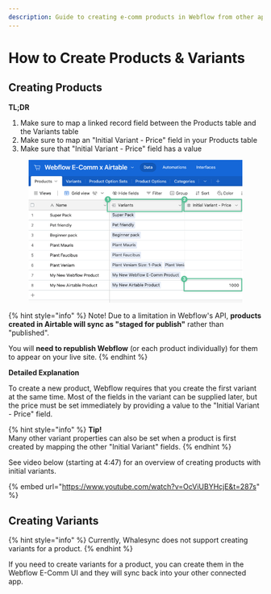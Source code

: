 ```yaml
---
description: Guide to creating e-comm products in Webflow from other apps (like Airtable)
---
```


# How to Create Products & Variants

## Creating Products

**TL;DR**

1. Make sure to map a linked record field between the Products table and the Variants table
2. Make sure to map an "Initial Variant - Price"  field in your Products table
3. Make sure that "Initial Variant - Price" field has a value

<figure><img src="../../.gitbook/assets/Variants and Initial Variant.png" alt=""><figcaption></figcaption></figure>

{% hint style="info" %}
Note! Due to a limitation in Webflow's API, **products created in Airtable will sync as "staged for publish"** rather than "published".



You will **need to republish Webflow** (or each product individually) for them to appear on your live site.&#x20;
{% endhint %}

**Detailed Explanation**

To create a new product, Webflow requires that you create the first variant at the same time. Most of the fields in the variant can be supplied later, but the price must be set immediately by providing a value to the "Initial Variant - Price" field.

{% hint style="info" %}
**Tip!** \
Many other variant properties can also be set when a product is first created by mapping the other "Initial Variant" fields.
{% endhint %}

See video below (starting at 4:47) for an overview of creating products with initial variants.

{% embed url="https://www.youtube.com/watch?v=OcViUBYHcjE&t=287s" %}

## Creating Variants

{% hint style="info" %}
Currently, Whalesync does not support creating variants for a product.
{% endhint %}

If you need to create variants for a product, you can create them in the Webflow E-Comm UI and they will sync back into your other connected app.
